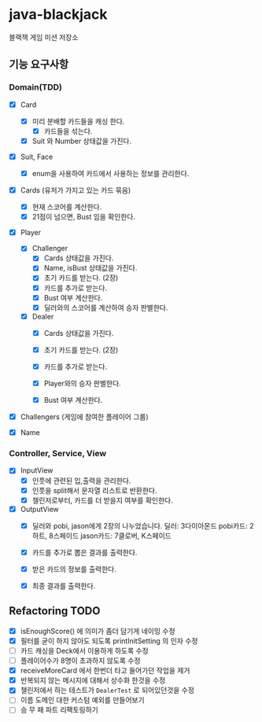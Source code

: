 # java-blackjack

블랙잭 게임 미션 저장소

## 기능 요구사항

### Domain(TDD)

- [x] Card
    - [x] 미리 분배할 카드들을 캐싱 한다.
        - [x] 카드들을 섞는다.
    - [x] Suit 와 Number 상태값을 가진다.

- [x] Suit, Face
    - [x] enum을 사용하여 카드에서 사용하는 정보를 관리한다.

- [x] Cards (유저가 가지고 있는 카드 묶음)
    - [x] 현재 스코어를 계산한다.
    - [x] 21점이 넘으면, Bust 임을 확인한다.

- [x] Player
    - [x] Challenger
        - [x] Cards 상태값을 가진다.
        - [x] Name, isBust 상태값을 가진다.
        - [x] 초기 카드를 받는다. (2장)
        - [x] 카드를 추가로 받는다.
        - [x] Bust 여부 계산한다.
        - [x] 딜러와의 스코어를 계산하여 승자 판별한다.
    - [x] Dealer
        - [x] Cards 상태값을 가진다.
        - [x] 초기 카드를 받는다. (2장)
        - [x] 카드를 추가로 받는다.
        - [x] Player와의 승자 판별한다.
        - [x] Bust 여부 계산한다.


- [x] Challengers (게임에 참여한 플레이어 그룹)

- [x] Name

### Controller, Service, View

- [x] InputView
    - [x] 인풋에 관련된 입,출력을 관리한다.
    - [x] 인풋을 split해서 문자열 리스트로 반환한다.
    - [x] 챌린저로부터, 카드를 더 받을지 여부를 확인한다.

- [x] OutputView
    - [x] 딜러와 pobi, jason에게 2장의 나누었습니다. 딜러: 3다이아몬드 pobi카드: 2하트, 8스페이드 jason카드: 7클로버, K스페이드
    - [x] 카드를 추가로 뽑은 결과를 출력한다.
    - [x] 받은 카드의 정보를 출력한다.
    - [x] 최종 결과를 출력한다.

  
## Refactoring TODO
- [x] isEnoughScore() 에 의미가 좀더 담기게 네이밍 수정
- [x] 필터를 굳이 하지 않아도 되도록 printInitSetting 의 인자 수정
- [ ] 카드 캐싱을 Deck에서 이용하게 하도록 수정
- [ ] 플레이어수가 8명이 초과하지 않도록 수정  
- [x] receiveMoreCard 에서 한번더 타고 들어가던 작업을 제거
- [x] 반복되지 않는 메시지에 대해서 상수화 한것을 수정
- [x] 챌린저에서 하는 테스트가 `DealerTest` 로 되어있던것을 수정
- [ ] 이름 도메인 대한 커스텀 예외를 만들어보기
- [ ] 승 무 패 파트 리팩토링하기